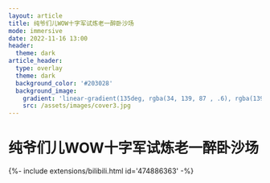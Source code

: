```yaml
---
layout: article
title: 纯爷们儿WOW十字军试炼老一醉卧沙场
mode: immersive
date: 2022-11-16 13:00
header:
  theme: dark
article_header:
  type: overlay
  theme: dark
  background_color: '#203028'
  background_image:
    gradient: 'linear-gradient(135deg, rgba(34, 139, 87 , .6), rgba(139, 34, 139, .6))'
    src: /assets/images/cover3.jpg
---
```


# 纯爷们儿WOW十字军试炼老一醉卧沙场
<!--more-->

<div>{%- include extensions/bilibili.html id='474886363' -%}</div>